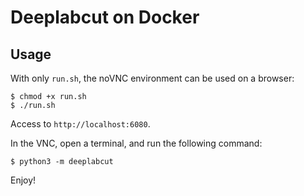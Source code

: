# Deeplabcut on Docker

## Usage
With only `run.sh`, the noVNC environment can be used on a browser:
```
$ chmod +x run.sh
$ ./run.sh
```

Access to `http://localhost:6080`.

In the VNC, open a terminal, and run the following command:
```
$ python3 -m deeplabcut
```

Enjoy!
